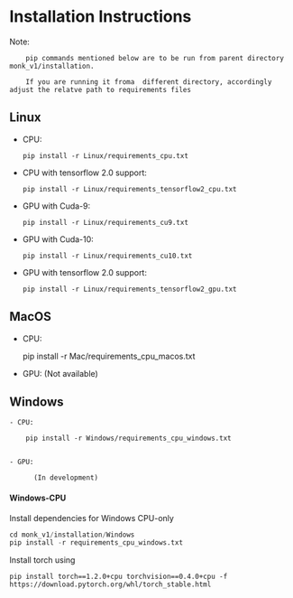 # Installation Instructions

Note: 
  
        pip commands mentioned below are to be run from parent directory monk_v1/installation. 
  
        If you are running it froma  different directory, accordingly adjust the relatve path to requirements files



## Linux 
  
  - CPU: 
        
        pip install -r Linux/requirements_cpu.txt
  
  - CPU with tensorflow 2.0 support:
        
        pip install -r Linux/requirements_tensorflow2_cpu.txt
  
  - GPU with Cuda-9: 
        
        pip install -r Linux/requirements_cu9.txt
  
  - GPU with Cuda-10: 
        
        pip install -r Linux/requirements_cu10.txt
  
  - GPU with tensorflow 2.0 support:
        
        pip install -r Linux/requirements_tensorflow2_gpu.txt
        
        
## MacOS

   - CPU:
   
        pip install -r Mac/requirements_cpu_macos.txt
        
        
   - GPU:
          (Not available)
          
          
          
## Windows

    - CPU:
    
        pip install -r Windows/requirements_cpu_windows.txt
        
        
    - GPU:
    
          (In development)
  


#### Windows-CPU

Install dependencies for Windows CPU-only

```python
cd monk_v1/installation/Windows
pip install -r requirements_cpu_windows.txt
```
Install torch using
```
pip install torch==1.2.0+cpu torchvision==0.4.0+cpu -f https://download.pytorch.org/whl/torch_stable.html
```
